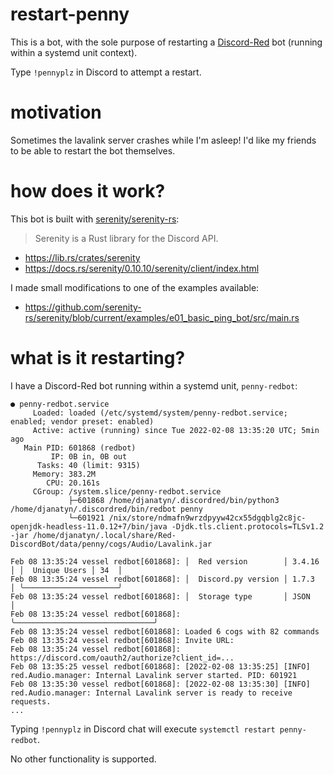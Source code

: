 # restart-penny

This is a bot, with the sole purpose of restarting a [Discord-Red](https://docs.discord.red/en/stable/index.html) bot (running within a systemd unit context).

Type `!pennyplz` in Discord to attempt a restart.

# motivation

Sometimes the lavalink server crashes while I'm asleep! I'd like my friends to be able to restart the bot themselves.

# how does it work?

This bot is built with [serenity/serenity-rs](https://github.com/serenity-rs/serenity):
> Serenity is a Rust library for the Discord API.

* https://lib.rs/crates/serenity
* https://docs.rs/serenity/0.10.10/serenity/client/index.html

I made small modifications to one of the examples available:
* https://github.com/serenity-rs/serenity/blob/current/examples/e01_basic_ping_bot/src/main.rs

# what is it restarting?

I have a Discord-Red bot running within a systemd unit, `penny-redbot`:
```
● penny-redbot.service
     Loaded: loaded (/etc/systemd/system/penny-redbot.service; enabled; vendor preset: enabled)
     Active: active (running) since Tue 2022-02-08 13:35:20 UTC; 5min ago
   Main PID: 601868 (redbot)
         IP: 0B in, 0B out
      Tasks: 40 (limit: 9315)
     Memory: 383.2M
        CPU: 20.161s
     CGroup: /system.slice/penny-redbot.service
             ├─601868 /home/djanatyn/.discordred/bin/python3 /home/djanatyn/.discordred/bin/redbot penny
             └─601921 /nix/store/ndmafn9wrzdpyyw42cx55dgqblg2c8jc-openjdk-headless-11.0.12+7/bin/java -Djdk.tls.client.protocols=TLSv1.2 -jar /home/djanatyn/.local/share/Red-DiscordBot/data/penny/cogs/Audio/Lavalink.jar

Feb 08 13:35:24 vessel redbot[601868]: │  Red version        │ 3.4.16  │ │  Unique Users │ 34  │
Feb 08 13:35:24 vessel redbot[601868]: │  Discord.py version │ 1.7.3   │ ╰─────────────────────╯
Feb 08 13:35:24 vessel redbot[601868]: │  Storage type       │ JSON    │
Feb 08 13:35:24 vessel redbot[601868]: ╰───────────────────────────────╯
Feb 08 13:35:24 vessel redbot[601868]: Loaded 6 cogs with 82 commands
Feb 08 13:35:24 vessel redbot[601868]: Invite URL:
Feb 08 13:35:24 vessel redbot[601868]: https://discord.com/oauth2/authorize?client_id=...
Feb 08 13:35:25 vessel redbot[601868]: [2022-02-08 13:35:25] [INFO] red.Audio.manager: Internal Lavalink server started. PID: 601921
Feb 08 13:35:30 vessel redbot[601868]: [2022-02-08 13:35:30] [INFO] red.Audio.manager: Internal Lavalink server is ready to receive requests.
...
```

Typing `!pennyplz` in Discord chat will execute `systemctl restart penny-redbot`.

No other functionality is supported.

